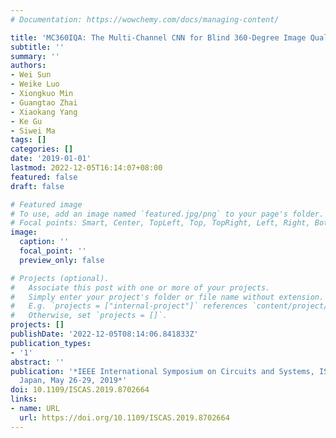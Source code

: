 ```yaml
---
# Documentation: https://wowchemy.com/docs/managing-content/

title: 'MC360IQA: The Multi-Channel CNN for Blind 360-Degree Image Quality Assessment'
subtitle: ''
summary: ''
authors:
- Wei Sun
- Weike Luo
- Xiongkuo Min
- Guangtao Zhai
- Xiaokang Yang
- Ke Gu
- Siwei Ma
tags: []
categories: []
date: '2019-01-01'
lastmod: 2022-12-05T16:14:07+08:00
featured: false
draft: false

# Featured image
# To use, add an image named `featured.jpg/png` to your page's folder.
# Focal points: Smart, Center, TopLeft, Top, TopRight, Left, Right, BottomLeft, Bottom, BottomRight.
image:
  caption: ''
  focal_point: ''
  preview_only: false

# Projects (optional).
#   Associate this post with one or more of your projects.
#   Simply enter your project's folder or file name without extension.
#   E.g. `projects = ["internal-project"]` references `content/project/deep-learning/index.md`.
#   Otherwise, set `projects = []`.
projects: []
publishDate: '2022-12-05T08:14:06.841833Z'
publication_types:
- '1'
abstract: ''
publication: '*IEEE International Symposium on Circuits and Systems, ISCAS 2019, Sapporo,
  Japan, May 26-29, 2019*'
doi: 10.1109/ISCAS.2019.8702664
links:
- name: URL
  url: https://doi.org/10.1109/ISCAS.2019.8702664
---
```


